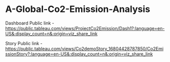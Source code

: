 # A-Global-Co2-Emission-Analysis

Dashboard Public link - https://public.tableau.com/views/ProjectCo2Emission/Dash1?:language=en-US&:display_count=n&:origin=viz_share_link

Story Public link - https://public.tableau.com/views/Co2demoStory_16804428787850/Co2EmissionStory?:language=en-US&:display_count=n&:origin=viz_share_link

